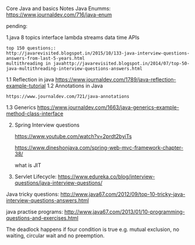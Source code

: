 Core Java and basics Notes
Java Enumms: https://www.journaldev.com/716/java-enum


pending: 

1.java 8 topics
	interface
	lambda
	streams
	data time APIs
	
	top 150 questions;:
	http://javarevisited.blogspot.in/2015/10/133-java-interview-questions-answers-from-last-5-years.html
	multithreading in javahttp://javarevisited.blogspot.in/2014/07/top-50-java-multithreading-interview-questions-answers.html

1.1 Reflection in java
	https://www.journaldev.com/1789/java-reflection-example-tutorial
1.2 Annotations in Java

	https://www.journaldev.com/721/java-annotations

1.3 Generics
	https://www.journaldev.com/1663/java-generics-example-method-class-interface
	
	
2. Spring Interview questions

	https://www.youtube.com/watch?v=2prdt2byiTs
	
	https://www.dineshonjava.com/spring-web-mvc-framework-chapter-38/ 

	
	what is JIT
	
3. Servlet Lifecycle:
https://www.edureka.co/blog/interview-questions/java-interview-questions/


Java tricky questions:
http://www.java67.com/2012/09/top-10-tricky-java-interview-questions-answers.html

java practise programs:
http://www.java67.com/2013/01/10-programming-questions-and-exercises.html

The deadlock happens if four condition is true e.g. mutual exclusion, no waiting, circular wait and no preemption.



